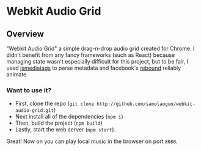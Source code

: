 # Webkit Audio Grid

## Overview
"Webkit Audio Grid" a simple drag-n-drop audio grid created for Chrome. I didn't benefit from any fancy frameworks (such as React) because managing state wasn't especially difficult for this project, but to be fair, I used [jsmediatags](https://github.com/aadsm/jsmediatags) to parse metadata and facebook's [rebound](https://github.com/facebook/rebound-js) reliably animate.

### Want to use it?
- First, clone the repo (`git clone http://github.com/samolaogun/webkit-audio-grid.git`)
- Next install all of the dependencies (`npm i`)
- Then, build the project (`npm build`)
- Lastly, start the web server (`npm start`).

Great! Now on you can play local music in the browser on port `8080`.